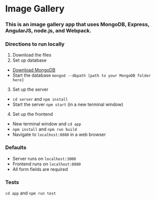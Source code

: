 # Image Gallery

### This is an image gallery app that uses MongoDB, Express, AngularJS, node.js, and Webpack.

### Directions to run locally
1. Download the files
2. Set up database
  - [Download MongoDB](https://www.mongodb.com/download-center#community)
  - Start the database `mongod --dbpath [path to your MongoDB folder here]`
3. Set up the server
  - `cd server` and `npm install`
  - Start the server `npm start` (in a new terminal window)
4. Set up the frontend
  - New terminal window and `cd app`
  - `npm install` and `npm run build`
  - Navigate to `localhost:8080` in a web browser

### Defaults
- Server runs on `localhost:3000`
- Frontend runs on `localhost:8080`
- All form fields are required

### Tests
`cd app` and `npm run test`
